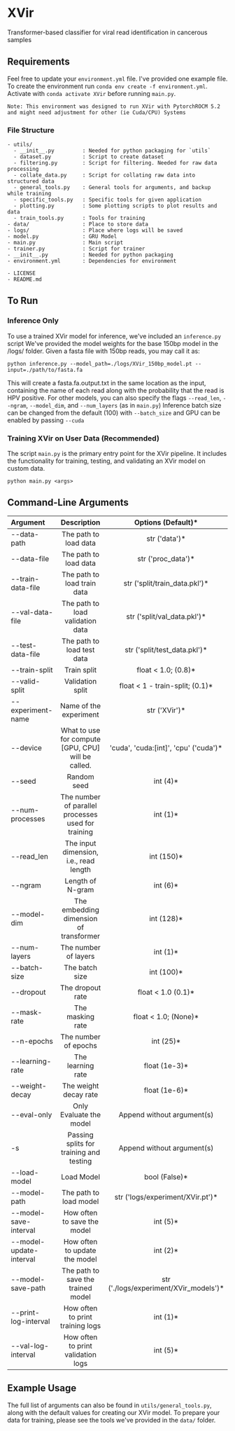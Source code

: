 # XVir
Transformer-based classifier for viral read identification in cancerous samples

## Requirements

Feel free to update your `environment.yml` file. I've provided one example file. To create the environment run `conda env create -f environment.yml`. Activate with `conda activate XVir` before running `main.py`.

```Note: This environment was designed to run XVir with PytorchROCM 5.2 and might need adjustment for other (ie Cuda/CPU) Systems```

### File Structure
```
- utils/
  - __init__.py         : Needed for python packaging for `utils`
  - dataset.py          : Script to create dataset
  - filtering.py        : Script for filtering. Needed for raw data processing
  - collate_data.py     : Script for collating raw data into structured data
  - general_tools.py    : General tools for arguments, and backup while training
  - specific_tools.py   : Specific tools for given application
  - plotting.py         : Some plotting scripts to plot results and data
  - train_tools.py      : Tools for training
- data/                 : Place to store data
- logs/                 : Place where logs will be saved
- model.py              : GRU Model
- main.py               : Main script
- trainer.py            : Script for trainer
- __init__.py           : Needed for python packaging
- environment.yml       : Dependencies for environment

- LICENSE
- README.md
```
## To Run

### Inference Only
To use a trained XVir model for inference, we've included an `inference.py` script
We've provided the model weights for the base 150bp model in the /logs/ folder. Given a fasta file with 150bp reads, you may call it as:

`python inference.py --model_path=./logs/XVir_150bp_model.pt --input=./path/to/fasta.fa`

This will create a fasta.fa.output.txt in the same location as the input, containing the name of each read along with the probability that the read is HPV positive.
For other models, you can also specify the flags `--read_len`, `--ngram`, `--model_dim`, and `--num_layers` (as in `main.py`)
Inference batch size can be changed from the default (100) with `--batch_size` and GPU can be enabled by passing `--cuda`

### Training XVir on User Data (Recommended)
The script `main.py` is the primary entry point for the XVir pipeline. It includes the functionality for training, testing, and validating an XVir model on custom data.

`python main.py <args>`

## Command-Line Arguments

| Argument    | Description | Options (Default)* | 
| :---        |    :----:   |           :----: |
|   --data-path    |   The path to load data           | str ('data')* |
|  --data-file  |     The path to load data             |  str ('proc_data')*|
|  --train-data-file   |  The path to load train data         | str ('split/train_data.pkl')* |
|  --val-data-file       |    The path to load validation data               | str ('split/val_data.pkl')* |
|  --test-data-file     |    The path to load test data         | str ('split/test_data.pkl')*  |
|  --train-split  |    Train split              | float < 1.0; (0.8)*  |
|--valid-split |     Validation split             | float < 1 - train-split; (0.1)* |
|--experiment-name |     Name of the experiment             | str ('XVir')* |
|--device |     What to use for compute [GPU, CPU] will be called.             | 'cuda', 'cuda:[int]', 'cpu' ('cuda')*|
|--seed |    Random seed              | int (4)* |
|--num-processes |    The number of parallel processes used for training              | int (1)* |
|--read_len |     The input dimension, i.e., read length             | int (150)* |
|--ngram |      Length of N-gram          | int (6)*  |
|--model-dim |    The embedding dimension of transformer              | int (128)* |
|--num-layers |     The number of layers             | int (1)* |
|--batch-size |    The batch size              | int (100)* |
|--dropout |     The dropout rate             | float < 1.0 (0.1)* |
|--mask-rate |     The masking rate             | float < 1.0; (None)* |
|--n-epochs |     The number of epochs             | int (25)*|
|--learning-rate |     The learning rate             | float (1e-3)* |
|--weight-decay |     The weight decay rate             | float (1e-6)* |
|--eval-only |     Only Evaluate the model    |   Append without argument(s)     |
|-s |     Passing splits for training and testing    |     Append without argument(s)    |
|--load-model |     Load Model             | bool (False)* |
|--model-path |     The path to load model             | str ('logs/experiment/XVir.pt')* |
|--model-save-interval |     How often to save the model             | int (5)*|
|--model-update-interval |     How often to update the model             | int (2)* |
|--model-save-path |     The path to save the trained model             | str ('./logs/experiment/XVir_models')*  |
|--print-log-interval |     How often to print training logs            | int (1)* |
|--val-log-interval |    How often to print validation logs             | int (5)* |

## Example Usage

The full list of arguments can also be found in `utils/general_tools.py`, along with the default values for creating our XVir model. To prepare your data for training, please see the tools we've provided in the `data/` folder.